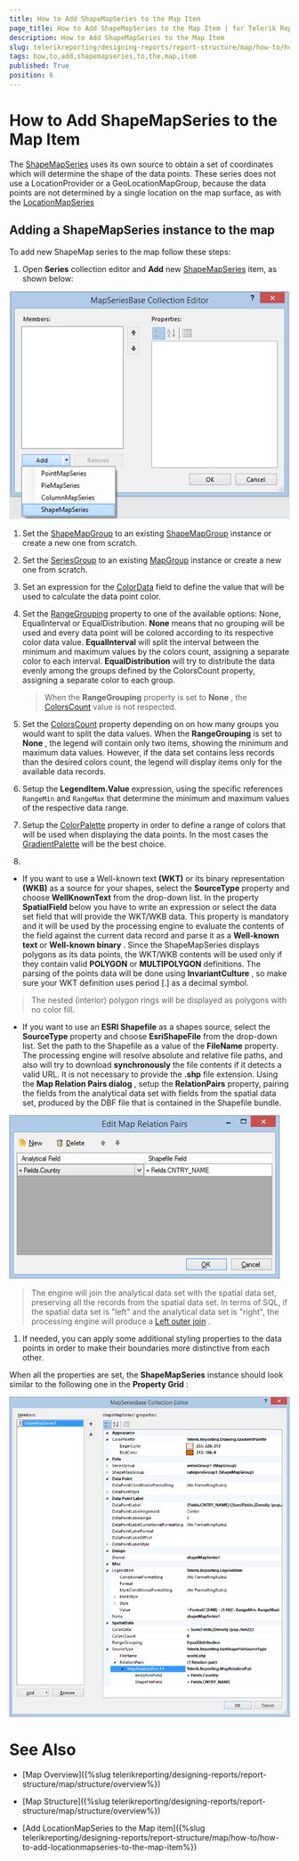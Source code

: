 ```yaml
---
title: How to Add ShapeMapSeries to the Map Item
page_title: How to Add ShapeMapSeries to the Map Item | for Telerik Reporting Documentation
description: How to Add ShapeMapSeries to the Map Item
slug: telerikreporting/designing-reports/report-structure/map/how-to/how-to-add-shapemapseries-to-the-map-item
tags: how,to,add,shapemapseries,to,the,map,item
published: True
position: 6
---
```


# How to Add ShapeMapSeries to the Map Item



The  [ShapeMapSeries](/reporting/api/Telerik.Reporting.ShapeMapSeries)  uses its own source to obtain a set of coordinates which will         determine the shape of the data points. These series does not use a LocationProvider or a GeoLocationMapGroup, because the data points         are not determined by a single location on the map surface, as with the  [LocationMapSeries](/reporting/api/Telerik.Reporting.LocationMapSeries) 

## Adding a ShapeMapSeries instance to the map

To add new ShapeMap series to the map follow these steps:         

1. Open __Series__  collection editor and __Add__  new                [ShapeMapSeries](/reporting/api/Telerik.Reporting.ShapeMapSeries)  item, as shown below:               

  ![Choropleth Add Shape Map Series](images/Map/Choropleth/Choropleth_AddShapeMapSeries.png)

1. Set the  [ShapeMapGroup](/reporting/api/Telerik.Reporting.ShapeMapSeries#Telerik_Reporting_ShapeMapSeries_ShapeMapGroup)  to an existing                [ShapeMapGroup](/reporting/api/Telerik.Reporting.ShapeMapGroup)  instance or create a new one from scratch.             

1. Set the  [SeriesGroup](/reporting/api/Telerik.Reporting.MapSeriesBase#Telerik_Reporting_MapSeriesBase_SeriesGroup)  to an existing                [MapGroup](/reporting/api/Telerik.Reporting.MapGroup)  instance or create a new one from scratch.             

1. Set an expression for the  [ColorData](/reporting/api/Telerik.Reporting.ShapeMapSeries#Telerik_Reporting_ShapeMapSeries_ColorData)  field to define the value               that will be used to calculate the data point color.             

1. Set the  [RangeGrouping](/reporting/api/Telerik.Reporting.ShapeMapSeries#Telerik_Reporting_ShapeMapSeries_RangeGrouping)  property to one of the available options:               None, EqualInterval or EqualDistribution.               __None__  means that no grouping will be used and every data point will be colored according to its respective color data value.               __EqualInterval__  will split the interval between the minimum and maximum values by the colors count, assigning a separate color to each interval.               __EqualDistribution__  will try to distribute the data evenly among the groups defined by the ColorsCount property, assigning a separate color to each group.             

   >When the  __RangeGrouping__  property is set to  __None__ ,                 the  [ColorsCount](/reporting/api/Telerik.Reporting.ShapeMapSeries#Telerik_Reporting_ShapeMapSeries_ColorsCount)  value is not respected.               

1. Set the  [ColorsCount](/reporting/api/Telerik.Reporting.ShapeMapSeries#Telerik_Reporting_ShapeMapSeries_ColorsCount)  property depending on on how many groups               you would want to split the data values. When the __RangeGrouping__  is set to __None__ , the legend               will contain only two items, showing the minimum and maximum data values. However, if the data set contains less records than the desired               colors count, the legend will display items only for the available data records.                           

1. Setup the __LegendItem.Value__  expression, using the specific references `RangeMin` and               `RangeMax` that determine the minimum and maximum values of the respective data range.             

1. Setup the  [ColorPalette](/reporting/api/Telerik.Reporting.GraphSeriesBase#Telerik_Reporting_GraphSeriesBase_ColorPalette)  property in order to define a range of               colors that will be used when displaying the data points. In the most cases the                [GradientPalette](/reporting/api/Telerik.Reporting.Drawing.GradientPalette)  will be the best choice.             

1. 

   + If you want to use a Well-known text __(WKT)__  or its binary representation __(WKB)__                    as a source for your shapes, select the __SourceType__  property and choose __WellKnownText__                    from the drop-down list. In the property __SpatialField__  below you have to write an expression or select the data set                   field that will provide the WKT/WKB data. This property is mandatory and it will be used by the processing engine to evaluate                   the contents of the field against the current data record and parse it as a __Well-known text__  or                   __Well-known binary__ . Since the ShapeMapSeries displays polygons as its data points, the WKT/WKB contents will be used                   only if they contain valid __POLYGON__  or __MULTIPOLYGON__  definitions.                    The parsing of the points data will be done using __InvariantCulture__ , so make sure your WKT definition uses period [.] as                   a decimal symbol.                 

   >The nested (interior) polygon rings will be displayed as polygons with no color fill.                   

   + If you want to use an __ESRI Shapefile__  as a shapes source, select the __SourceType__  property and                   choose __EsriShapeFile__  from the drop-down list.                 Set the path to the Shapefile as a value of the __FileName__  property. The processing engine will resolve                   absolute and relative file paths, and also will try to download __synchronously__  the file contents                   if it detects a valid URL. It is not necessary to provide the __.shp__  file extension.                 Using the __Map Relation Pairs dialog__ , setup the __RelationPairs__  property, pairing the fields                    from the analytical data set with fields from the spatial data set, produced by the DBF file that is contained in the Shapefile bundle.                   

  ![Choropleth Map Relation Pairs Dialog](images/Map/Choropleth/Choropleth_MapRelationPairsDialog.png)

   >The engine will join the analytical data set with the spatial data set, preserving all the records from the spatial data set.                     In terms of SQL, if the spatial data set is "left" and the analytical data set is "right", the processing engine will produce a                      [Left outer join](http://en.wikipedia.org/wiki/Join_(SQL)#Left_outer_join) .                   

1. If needed, you can apply some additional styling properties to the data points in order to make their boundaries more distinctive from each other.             

When all the properties are set, the __ShapeMapSeries__  instance should look similar to the following one in the           __Property Grid__ :           

  ![Choropleth Shape Map Series Layout In Property Grid](images/Map/Choropleth/Choropleth_ShapeMapSeries_LayoutInPropertyGrid.png)

# See Also

 * [Map Overview]({%slug telerikreporting/designing-reports/report-structure/map/structure/overview%})

 * [Map Structure]({%slug telerikreporting/designing-reports/report-structure/map/structure/overview%})

 * [Add LocationMapSeries to the Map item]({%slug telerikreporting/designing-reports/report-structure/map/how-to/how-to-add-locationmapseries-to-the-map-item%})
